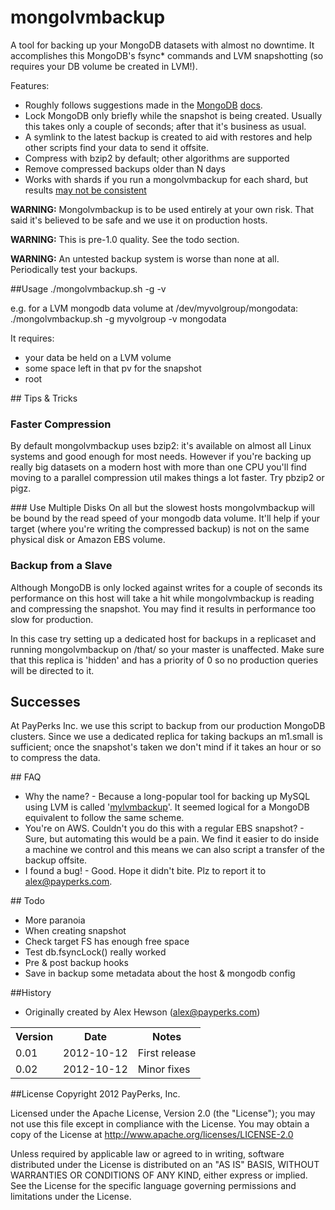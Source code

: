 mongolvmbackup
==============

A tool for backing up your MongoDB datasets with almost no downtime.  It accomplishes this MongoDB's fsync* commands and LVM snapshotting (so requires your DB volume be created in LVM!).

Features:
* Roughly follows suggestions made in the [MongoDB](http://docs.mongodb.org/manual/administration/backups/) [docs](http://www.mongodb.org/display/DOCS/Backups).
* Lock MongoDB only briefly while the snapshot is being created.  Usually this takes only a couple of seconds; after that it's business as usual.
* A symlink to the latest backup is created to aid with restores and help other scripts find your data to send it offsite.
* Compress with bzip2 by default; other algorithms are supported
* Remove compressed backups older than N days
* Works with shards if you run a mongolvmbackup for each shard, but results [may not be consistent](http://www.mongodb.org/display/DOCS/Backing+Up+Sharded+Cluster)


__WARNING:__ Mongolvmbackup is to be used entirely at your own risk.  That said it's believed to be safe and we use it on production hosts.  

__WARNING:__ This is pre-1.0 quality.  See the todo section.

__WARNING:__ An untested backup system is worse than none at all.  Periodically test your backups. 


##Usage
        ./mongolvmbackup.sh -g <volumegroup> -v <volume>

e.g. for a LVM mongodb data volume at /dev/myvolgroup/mongodata:
  ./mongolvmbackup.sh -g myvolgroup -v mongodata

It requires:
* your data be held on a LVM volume
* some space left in that pv for the snapshot
* root


## Tips & Tricks
### Faster Compression
By default mongolvmbackup uses bzip2: it's available on almost all Linux systems and good enough for most needs.  However if you're backing up really big datasets on a modern host with more than one CPU you'll find moving to a parallel compression util makes things a lot faster.  Try pbzip2 or pigz.

### Use Multiple Disks
On all but the slowest hosts mongolvmbackup will be bound by the read speed of your mongodb data volume.  It'll help if your target (where you're writing the compressed backup) is not on the same physical disk or Amazon EBS volume.

### Backup from a Slave
Although MongoDB is only locked against writes for a couple of seconds its performance on this host will take a hit while mongolvmbackup is reading and compressing the snapshot.  You may find it results in performance too slow for production.  

In this case try setting up a dedicated host for backups in a replicaset and running mongolvmbackup on /that/ so your master is unaffected.  Make sure that this replica is 'hidden' and has a priority of 0 so no production queries will be directed to it.


## Successes
At PayPerks Inc. we use this script to backup from our production MongoDB clusters.  Since we use a dedicated replica for taking backups an m1.small is sufficient; once the snapshot's taken we don't mind if it takes an hour or so to compress the data.

## FAQ
* Why the name? - Because a long-popular tool for backing up MySQL using LVM is called '[mylvmbackup](http://www.lenzg.net/mylvmbackup/)'.  It seemed logical for a MongoDB equivalent to follow the same scheme.
* You're on AWS.  Couldn't you do this with a regular EBS snapshot?  - Sure, but automating this would be a pain.  We find it easier to do inside a machine we control and this means we can also script a transfer of the backup offsite.
* I found a bug!  - Good.  Hope it didn't bite.  Plz to report it to alex@payperks.com.


## Todo
* More paranoia
 * When creating snapshot
 * Check target FS has enough free space
 * Test db.fsyncLock() really worked
* Pre & post backup hooks
* Save in backup some metadata about the host & mongodb config


##History
* Originally created by Alex Hewson (alex@payperks.com)

<table>
  <tr>
    <th>Version</th><th>Date</th><th>Notes</th>
  </tr>
  <tr>
    <td>0.01</td><td>2012-10-12</td><td>First release</td>
  </tr>
  <tr>
    <td>0.02</td><td>2012-10-12</td><td>Minor fixes</td>
  </tr>
</table>


##License
Copyright 2012 PayPerks, Inc.

Licensed under the Apache License, Version 2.0 (the "License");
you may not use this file except in compliance with the License.
You may obtain a copy of the License at http://www.apache.org/licenses/LICENSE-2.0

Unless required by applicable law or agreed to in writing, software
distributed under the License is distributed on an "AS IS" BASIS,
WITHOUT WARRANTIES OR CONDITIONS OF ANY KIND, either express or implied.
See the License for the specific language governing permissions and
limitations under the License.